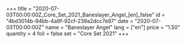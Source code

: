+++
title = "2020-07-03T00:00:00Z_Core_Set_2021_Baneslayer_Angel_[en]_false"
id = "4bd3014b-94bb-4a9f-92cf-239a2dcc7e97"
date = "2020-07-03T00:00:00Z"
name = "Baneslayer Angel"
lang = ["en"]
price = "1.50"
quantity = 4
foil = false
set = "Core Set 2021"
+++
